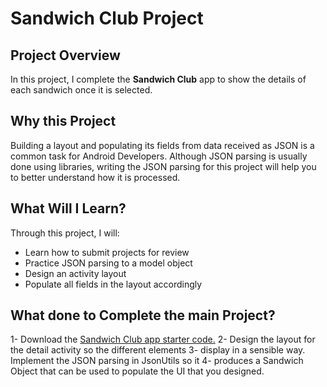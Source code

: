 # Sandwich Club Project

## Project Overview
In this project, I complete the **Sandwich Club** app to
show the details of each sandwich once it is selected.

## Why this Project

Building a layout and populating its fields from data received as JSON
is a common task for Android Developers. Although JSON parsing is usually
done using libraries, writing the JSON parsing for  this project will
help you to better understand how it is processed.

## What Will I Learn?
Through this project, I will:
- Learn how to submit projects for review
- Practice JSON parsing to a model object
- Design an activity layout
- Populate all fields in the layout accordingly

## What done to Complete the main Project?
1- Download the [Sandwich Club app starter code.](https://github.com/udacity/sandwich-club-starter-code)
2- Design the layout for the detail activity so the different elements
3- display in a sensible way. Implement the JSON parsing in JsonUtils so it
4- produces a Sandwich Object that can be used to populate the UI that you designed.
